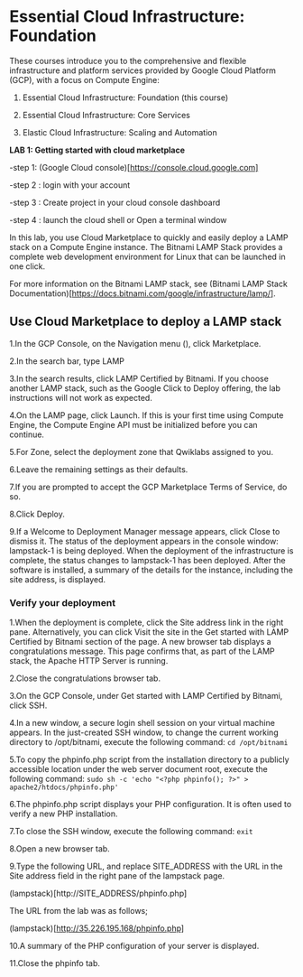 
# Essential Cloud Infrastructure: Foundation
These courses introduce you to the comprehensive and flexible infrastructure and platform services provided by Google Cloud Platform (GCP), with a focus on Compute Engine:
1. Essential Cloud Infrastructure: Foundation (this course)

2. Essential Cloud Infrastructure: Core Services

3. Elastic Cloud Infrastructure: Scaling and Automation

**LAB 1: Getting started with cloud marketplace**

-step 1: (Google Cloud console)[https://console.cloud.google.com]

-step 2 : login with your account

-step 3 : Create project in your cloud console dashboard

-step 4 : launch the cloud shell or Open a terminal window

In this lab, you use Cloud Marketplace to quickly and easily deploy a LAMP stack on a Compute Engine instance. The Bitnami LAMP Stack provides a complete web development environment for Linux that can be launched in one click.

For more information on the Bitnami LAMP stack, see (Bitnami LAMP Stack Documentation)[https://docs.bitnami.com/google/infrastructure/lamp/].

## Use Cloud Marketplace to deploy a LAMP stack

1.In the GCP Console, on the Navigation menu (), click Marketplace.

2.In the search bar, type LAMP

3.In the search results, click LAMP Certified by Bitnami.
If you choose another LAMP stack, such as the Google Click to Deploy offering, the lab instructions will not work as expected.

4.On the LAMP page, click Launch.
If this is your first time using Compute Engine, the Compute Engine API must be initialized before you can continue.

5.For Zone, select the deployment zone that Qwiklabs assigned to you.

6.Leave the remaining settings as their defaults.

7.If you are prompted to accept the GCP Marketplace Terms of Service, do so.

8.Click Deploy.

9.If a Welcome to Deployment Manager message appears, click Close to dismiss it.
The status of the deployment appears in the console window: lampstack-1 is being deployed. When the deployment of the infrastructure is complete, the status changes to lampstack-1 has been deployed.
After the software is installed, a summary of the details for the instance, including the site address, is displayed.

### Verify your deployment
1.When the deployment is complete, click the Site address link in the right pane.
Alternatively, you can click Visit the site in the Get started with LAMP Certified by Bitnami section of the page. A new browser tab displays a congratulations message. This page confirms that, as part of the LAMP stack, the Apache HTTP Server is running.

2.Close the congratulations browser tab.

3.On the GCP Console, under Get started with LAMP Certified by Bitnami, click SSH.

4.In a new window, a secure login shell session on your virtual machine appears.
In the just-created SSH window, to change the current working directory to /opt/bitnami, execute the following command:
`cd /opt/bitnami`

5.To copy the phpinfo.php script from the installation directory to a publicly accessible location under the web server document root, execute the following command:
`sudo sh -c 'echo "<?php phpinfo(); ?>" > apache2/htdocs/phpinfo.php'`

6.The phpinfo.php script displays your PHP configuration. It is often used to verify a new PHP installation.

7.To close the SSH window, execute the following command:
`exit`

8.Open a new browser tab.

9.Type the following URL, and replace SITE_ADDRESS with the URL in the Site address field in the right pane of the lampstack page.

(lampstack)[http://SITE_ADDRESS/phpinfo.php]

The URL from the lab was as follows;

(lampstack)[http://35.226.195.168/phpinfo.php]

10.A summary of the PHP configuration of your server is displayed.

11.Close the phpinfo tab.





